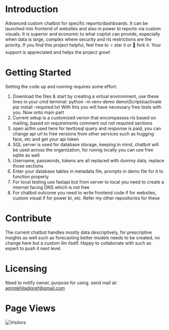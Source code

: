 # Introduction 
Advanced custom chatbot for specific reports/dashboards. It can be launched into frontend of websites and also in power bi reports via custom visuals. It is superior and economic to what copilot can provide, especially when data is large, complex where security and rls restrictions are the priority.
If you find this project helpful, feel free to ⭐ star it or 🍴 fork it. Your support is appreciated and helps the project grow!

# Getting Started
Setting the code up and running requires some effort:
1.	Download the files & start by creating a virtual environment, use these lines in your cmd terminal: 
        python -m venv demo
        demo\Scripts\activate
        pip install -required.txt
    With this you will have necessary free tools with you. Now onto main part
2.	Current setup is a customized verion that encompasses rls based on mailing, based on requirements comment out not required sections
3.	open ai/llm used here for texttosql query and response is paid, you can change api url to free versions from other services such as hugging face, etc and get your api token
4.	SQL server is used for database storage, keeping in mind, chatbot will be used across the organization, for runnig locally you can use free sqlite as well
5.  Username, passwords, tokens are all replaced with dummy data, replace those sections
6.  Enter your database tables in metadata file, prompts in demo file for it to function properly
7.  For local testing use fastapi but from server to local you need to create a internet facing DNS which is not free
8.  For chatbot outcome you need to write frontend code if for websites, custom visual if for power bi, etc. Refer my other repositories for these

# Contribute
The current chatbot handles mostly data descriptively, for prescriptive insights as well such as forecasting better models needs to be created, no change here but a custom llm itself.
Happy to collaborate with such as expert to push it next level.

# Licensing
Need to notify owner, purpose for using. send mail at: agrimkhiladigref@gmail.com

# Page Views
![Visitors](https://visitor-badge.laobi.icu/badge?page_id=agrim-singh127.Custom-Chatbot) 
